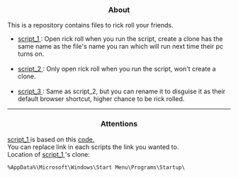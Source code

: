 <h3 align="center"> <strong> About </strong> </h3>

<p align="left"> 
    This is a repository contains files to rick roll your friends. </br>

<ul>
<li> <a href="https://github.com/caodoc/"> script_1 </a>
: Open rick roll when you run the script, create a clone has the same name as the file's name you ran which will run next time their pc turns on. </li> </br>

<li> <a href="https://github.com/caodoc/"> script_2 </a>
: Only open rick roll when you run the script, won't create a clone. </li> </br>

<li> <a href="https://github.com/caodoc/"> script_3 </a>
: Same as script_2, but you can rename it to disguise it as their default browser shortcut, higher chance to be rick rolled. </li> 
</ul>

</p>

<hr>

<h3 align="center"> <strong> Attentions </strong> </h3>

<p algin="left">
    <a href="https://github.com/caodoc/"> script_1 </a>
is based on this <a href="https://github.com/MauriceNorden/rick-roll"> code. </a> </br>
    You can replace link in each scripts the link you wanted to. </br>
    Location of <a href="https://github.com/caodoc/"> script_1 </a> 's clone: </br>
</p>

```
%AppData%\Microsoft\Windows\Start Menu\Programs\Startup\
```